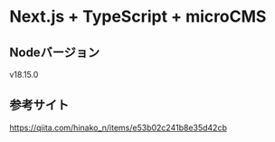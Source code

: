 # Next.js + TypeScript + microCMS

## Nodeバージョン
v18.15.0

## 参考サイト
https://qiita.com/hinako_n/items/e53b02c241b8e35d42cb